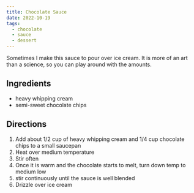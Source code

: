 ```yaml
---
title: Chocolate Sauce
date: 2022-10-19
tags:
  - chocolate
  - sauce
  - dessert
---
```


Sometimes I make this sauce to pour over ice cream. It is more of an art than a science, so you can play around with the amounts.

## Ingredients

- heavy whipping cream
- semi-sweet chocolate chips

## Directions

1. Add about 1/2 cup of heavy whipping cream and 1/4 cup chocolate chips to a small saucepan
2. Heat over medium temperature
3. Stir often
4. Once it is warm and the chocolate starts to melt, turn down temp to medium low
5. stir continuously until the sauce is well blended
6. Drizzle over ice cream
